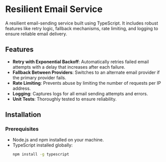# Resilient Email Service

A resilient email-sending service built using TypeScript. It includes robust features like retry logic, fallback mechanisms, rate limiting, and logging to ensure reliable email delivery.

## Features
- **Retry with Exponential Backoff**: Automatically retries failed email attempts with a delay that increases after each failure.
- **Fallback Between Providers**: Switches to an alternate email provider if the primary provider fails.
- **Rate Limiting**: Prevents abuse by limiting the number of requests per IP address.
- **Logging**: Captures logs for all email sending attempts and errors.
- **Unit Tests**: Thoroughly tested to ensure reliability.

## Installation

### Prerequisites
- Node.js and npm installed on your machine.
- TypeScript installed globally:
  ```bash
  npm install -g typescript
